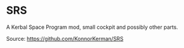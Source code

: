 SRS
===

A Kerbal Space Program mod, small cockpit and possibly other parts.

Source: https://github.com/KonnorKerman/SRS

